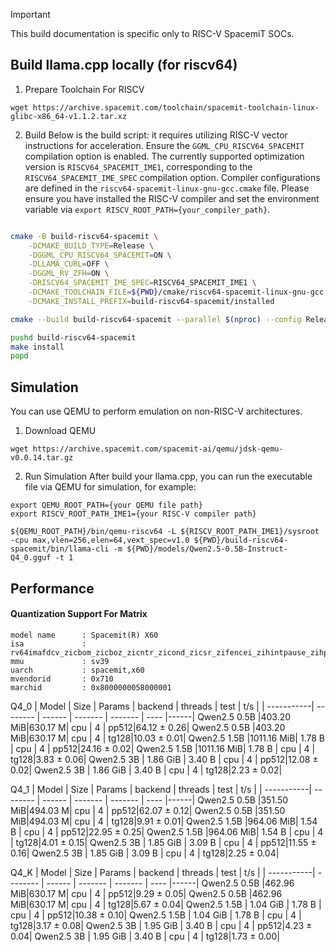> [!IMPORTANT]
> This build documentation is specific only to RISC-V SpacemiT SOCs.

## Build llama.cpp locally (for riscv64)

1. Prepare Toolchain For RISCV
~~~
wget https://archive.spacemit.com/toolchain/spacemit-toolchain-linux-glibc-x86_64-v1.1.2.tar.xz
~~~

2. Build
Below is the build script: it requires utilizing RISC-V vector instructions for acceleration. Ensure the `GGML_CPU_RISCV64_SPACEMIT` compilation option is enabled. The currently supported optimization version is `RISCV64_SPACEMIT_IME1`, corresponding to the `RISCV64_SPACEMIT_IME_SPEC` compilation option. Compiler configurations are defined in the `riscv64-spacemit-linux-gnu-gcc.cmake` file. Please ensure you have installed the RISC-V compiler and set the environment variable via `export RISCV_ROOT_PATH={your_compiler_path}`.
```bash

cmake -B build-riscv64-spacemit \
    -DCMAKE_BUILD_TYPE=Release \
    -DGGML_CPU_RISCV64_SPACEMIT=ON \
    -DLLAMA_CURL=OFF \
    -DGGML_RV_ZFH=ON \
    -DRISCV64_SPACEMIT_IME_SPEC=RISCV64_SPACEMIT_IME1 \
    -DCMAKE_TOOLCHAIN_FILE=${PWD}/cmake/riscv64-spacemit-linux-gnu-gcc.cmake \
    -DCMAKE_INSTALL_PREFIX=build-riscv64-spacemit/installed

cmake --build build-riscv64-spacemit --parallel $(nproc) --config Release

pushd build-riscv64-spacemit
make install
popd
```

## Simulation
You can use QEMU to perform emulation on non-RISC-V architectures.

1. Download QEMU
~~~
wget https://archive.spacemit.com/spacemit-ai/qemu/jdsk-qemu-v0.0.14.tar.gz
~~~

2. Run Simulation
After build your llama.cpp, you can run the executable file via QEMU for simulation, for example:
~~~
export QEMU_ROOT_PATH={your QEMU file path}
export RISCV_ROOT_PATH_IME1={your RISC-V compiler path}

${QEMU_ROOT_PATH}/bin/qemu-riscv64 -L ${RISCV_ROOT_PATH_IME1}/sysroot -cpu max,vlen=256,elen=64,vext_spec=v1.0 ${PWD}/build-riscv64-spacemit/bin/llama-cli -m ${PWD}/models/Qwen2.5-0.5B-Instruct-Q4_0.gguf -t 1
~~~
## Performance
#### Quantization Support For Matrix
~~~
model name      : Spacemit(R) X60
isa             : rv64imafdcv_zicbom_zicboz_zicntr_zicond_zicsr_zifencei_zihintpause_zihpm_zfh_zfhmin_zca_zcd_zba_zbb_zbc_zbs_zkt_zve32f_zve32x_zve64d_zve64f_zve64x_zvfh_zvfhmin_zvkt_sscofpmf_sstc_svinval_svnapot_svpbmt
mmu             : sv39
uarch           : spacemit,x60
mvendorid       : 0x710
marchid         : 0x8000000058000001
~~~

Q4_0
|   Model    |   Size   | Params | backend | threads | test | t/s |
| -----------| -------- | ------ | ------- | ------- | ---- |------|
Qwen2.5 0.5B |403.20 MiB|630.17 M|   cpu   |    4    | pp512|64.12 ± 0.26|
Qwen2.5 0.5B |403.20 MiB|630.17 M|   cpu   |    4    | tg128|10.03 ± 0.01|
Qwen2.5 1.5B |1011.16 MiB| 1.78 B |   cpu   |    4    | pp512|24.16 ± 0.02|
Qwen2.5 1.5B |1011.16 MiB| 1.78 B |   cpu   |    4    | tg128|3.83 ± 0.06|
Qwen2.5 3B   | 1.86 GiB  | 3.40 B |   cpu   |    4    | pp512|12.08 ± 0.02|
Qwen2.5 3B   | 1.86 GiB  | 3.40 B |   cpu   |    4    | tg128|2.23 ± 0.02|

Q4_1
|   Model    |   Size   | Params | backend | threads | test | t/s |
| -----------| -------- | ------ | ------- | ------- | ---- |------|
Qwen2.5 0.5B |351.50 MiB|494.03 M|   cpu   |    4    | pp512|62.07 ± 0.12|
Qwen2.5 0.5B |351.50 MiB|494.03 M|   cpu   |    4    | tg128|9.91 ± 0.01|
Qwen2.5 1.5B |964.06 MiB| 1.54 B |   cpu   |    4    | pp512|22.95 ± 0.25|
Qwen2.5 1.5B |964.06 MiB| 1.54 B |   cpu   |    4    | tg128|4.01 ± 0.15|
Qwen2.5 3B   | 1.85 GiB | 3.09 B |   cpu   |    4    | pp512|11.55 ± 0.16|
Qwen2.5 3B   | 1.85 GiB | 3.09 B |   cpu   |    4    | tg128|2.25 ± 0.04|


Q4_K
|   Model    |   Size   | Params | backend | threads | test | t/s |
| -----------| -------- | ------ | ------- | ------- | ---- |------|
Qwen2.5 0.5B |462.96 MiB|630.17 M|   cpu   |    4    | pp512|9.29 ± 0.05|
Qwen2.5 0.5B |462.96 MiB|630.17 M|   cpu   |    4    | tg128|5.67 ± 0.04|
Qwen2.5 1.5B | 1.04 GiB | 1.78 B |   cpu   |    4    | pp512|10.38 ± 0.10|
Qwen2.5 1.5B | 1.04 GiB | 1.78 B |   cpu   |    4    | tg128|3.17 ± 0.08|
Qwen2.5 3B   | 1.95 GiB | 3.40 B |   cpu   |    4    | pp512|4.23 ± 0.04|
Qwen2.5 3B   | 1.95 GiB | 3.40 B |   cpu   |    4    | tg128|1.73 ± 0.00|
